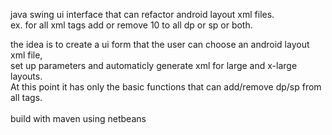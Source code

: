 java swing ui interface that can refactor android layout xml files.<br>
ex. for all xml tags add or remove 10 to all dp or sp or both. <br>

the idea is to create a ui form that the user can choose an android layout xml file,<br>
set up parameters and automaticly generate xml for large and x-large layouts.<br>
At this point it has only the basic functions that can add/remove dp/sp from all tags.<br>
<br>
build with maven using netbeans
